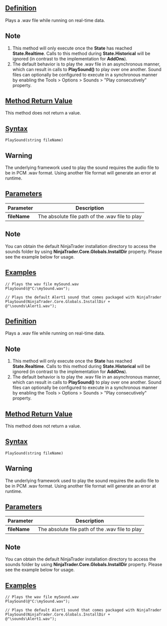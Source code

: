 ## [Definition](https://developer.ninjatrader.com/docs/desktop/playsound\#definition)

Plays a .wav file while running on real-time data.

## Note

1. This method will only execute once the **State** has reached **State.Realtime**. Calls to this method during **State.Historical** will be ignored (in contrast to the implementation for **AddOns**).
2. The default behavior is to play the .wav file in an asynchronous manner, which can result in calls to **PlaySound()** to play over one another. Sound files can optionally be configured to execute in a synchronous manner by enabling the Tools > Options > Sounds > "Play consecutively" property.

## [Method Return Value](https://developer.ninjatrader.com/docs/desktop/playsound\#method-return-value)

This method does not return a value.

## [Syntax](https://developer.ninjatrader.com/docs/desktop/playsound\#syntax)

`PlaySound(string fileName)`

## Warning

The underlying framework used to play the sound requires the audio file to be in PCM .wav format. Using another file format will generate an error at runtime.

## [Parameters](https://developer.ninjatrader.com/docs/desktop/playsound\#parameters)

| Parameter | Description |
| --- | --- |
| **fileName** | The absolute file path of the .wav file to play |

## Note

You can obtain the default NinjaTrader installation directory to access the sounds folder by using **NinjaTrader.Core.Globals.InstallDir** property. Please see the example below for usage.

## [Examples](https://developer.ninjatrader.com/docs/desktop/playsound\#examples)

```jsx-150469391 csharp
// Plays the wav file mySound.wav
PlaySound(@"C:\mySound.wav");

// Plays the default Alert1 sound that comes packaged with NinjaTrader
PlaySound(NinjaTrader.Core.Globals.InstallDir + @"\sounds\Alert1.wav");

```

## [Definition](https://developer.ninjatrader.com/docs/desktop/playsound\#definition)

Plays a .wav file while running on real-time data.

## Note

1. This method will only execute once the **State** has reached **State.Realtime**. Calls to this method during **State.Historical** will be ignored (in contrast to the implementation for **AddOns**).
2. The default behavior is to play the .wav file in an asynchronous manner, which can result in calls to **PlaySound()** to play over one another. Sound files can optionally be configured to execute in a synchronous manner by enabling the Tools > Options > Sounds > "Play consecutively" property.

## [Method Return Value](https://developer.ninjatrader.com/docs/desktop/playsound\#method-return-value)

This method does not return a value.

## [Syntax](https://developer.ninjatrader.com/docs/desktop/playsound\#syntax)

`PlaySound(string fileName)`

## Warning

The underlying framework used to play the sound requires the audio file to be in PCM .wav format. Using another file format will generate an error at runtime.

## [Parameters](https://developer.ninjatrader.com/docs/desktop/playsound\#parameters)

| Parameter | Description |
| --- | --- |
| **fileName** | The absolute file path of the .wav file to play |

## Note

You can obtain the default NinjaTrader installation directory to access the sounds folder by using **NinjaTrader.Core.Globals.InstallDir** property. Please see the example below for usage.

## [Examples](https://developer.ninjatrader.com/docs/desktop/playsound\#examples)

```jsx-150469391 csharp
// Plays the wav file mySound.wav
PlaySound(@"C:\mySound.wav");

// Plays the default Alert1 sound that comes packaged with NinjaTrader
PlaySound(NinjaTrader.Core.Globals.InstallDir + @"\sounds\Alert1.wav");

```